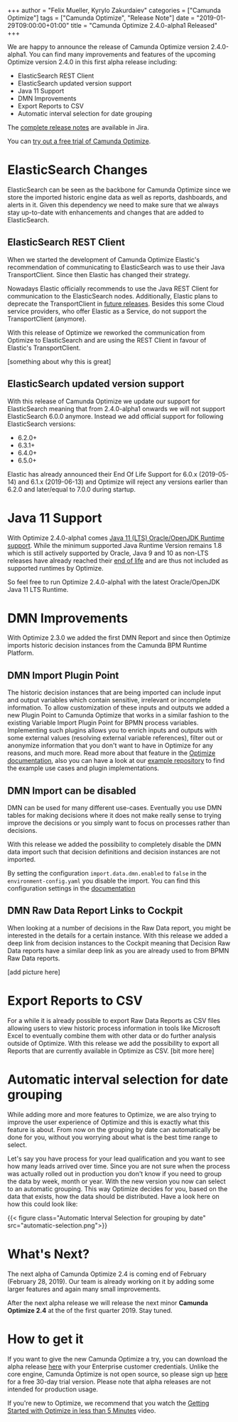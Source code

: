 +++
author = "Felix Mueller, Kyrylo Zakurdaiev"
categories = ["Camunda Optimize"]
tags = ["Camunda Optimize", "Release Note"]
date = "2019-01-29T09:00:00+01:00"
title = "Camunda Optimize 2.4.0-alpha1 Released"
+++

We are happy to announce the release of Camunda Optimize version 2.4.0-alpha1.
You can find many improvements and features of the upcoming Optimize version 2.4.0 in this first alpha release including:

* ElasticSearch REST Client
* ElasticSearch updated version support
* Java 11 Support
* DMN Improvements
* Export Reports to CSV
* Automatic interval selection for date grouping

The [complete release notes](https://app.camunda.com/jira/secure/ReleaseNote.jspa?projectId=10730&version=15369) are available in Jira.

You can [try out a free trial of Camunda Optimize](#how-to-get-it).
<!--more-->
# ElasticSearch Changes

ElasticSearch can be seen as the backbone for Camunda Optimize since we store the imported historic engine data as well as reports, dashboards, and alerts in it. Given this dependency we need to make sure that we always stay up-to-date with enhancements and changes that are added to ElasticSearch.

## ElasticSearch REST Client

When we started the development of Camunda Optimize Elastic's recommendation of communicating to ElasticSearch was to use their Java TransportClient. Since then Elastic has changed their strategy.

Nowadays Elastic officially recommends to use the Java REST Client for communication to the ElasticSearch nodes. Additionally, Elastic plans to deprecate the TransportClient in [future releases](https://www.elastic.co/guide/en/elasticsearch/client/java-api/6.5/client.html).
Besides this some Cloud service providers, who offer Elastic as a Service, do not support the TransportClient (anymore).

With this release of Optimize we reworked the communication from Optimize to ElasticSearch and are using the REST Client in favour of Elastic's TransportClient.

[something about why this is great]

## ElasticSearch updated version support

With this release of Camunda Optimize we update our support for ElasticSearch meaning that from 2.4.0-alpha1 onwards we will not support ElasticSearch 6.0.0 anymore. Instead we add official support for following ElasticSearch versions:

  - 6.2.0+
  - 6.3.1+
  - 6.4.0+
  - 6.5.0+

Elastic has already announced their End Of Life Support for 6.0.x (2019-05-14) and 6.1.x (2019-06-13) and Optimize will reject any versions earlier than 6.2.0 and later/equal to 7.0.0 during startup.

# Java 11 Support

With Optimize 2.4.0-alpha1 comes [Java 11 (LTS) Oracle/OpenJDK Runtime support](https://docs.camunda.org/optimize/latest/technical-guide/supported-environments/#java-runtime). While the minimum supported Java Runtime Version remains 1.8 which is still actively supported by Oracle, Java 9 and 10 as non-LTS releases have already reached their [end of life](https://www.oracle.com/technetwork/java/java-se-support-roadmap.html) and are thus not included as supported runtimes by Optimize.

So feel free to run Optimize 2.4.0-alpha1 with the latest Oracle/OpenJDK Java 11 LTS Runtime.

# DMN Improvements

With Optimize 2.3.0 we added the first DMN Report and since then Optimize imports historic decision instances from the Camunda BPM Runtime Platform.

## DMN Import Plugin Point

The historic decision instances that are being imported can include input and output variables which contain sensitive, irrelevant or incomplete information.
To allow customization of these inputs and outputs we added a new Plugin Point to Camunda Optimize that works in a similar fashion to the existing Variable Import Plugin Point for BPMN process variables.
Implementing such plugins allows you to enrich inputs and outputs with some external values (resolving external variable references), filter out or anonymize information that you don't want to have in Optimize for any reasons, and much more.
Read more about that feature in the [Optimize documentation](https://docs.camunda.org/optimize/latest/technical-guide/plugins/decision-import/), also you can have a look at our [example repository](https://github.com/camunda/camunda-optimize-examples/tree/master/decision-import-plugin) to find the example use cases and plugin implementations.

## DMN Import can be disabled

DMN can be used for many different use-cases. Eventually you use DMN tables for making decisions where it does not make really sense to trying improve the decisions or you simply want to focus on processes rather than decisions.

With this release we added the possibility to completely disable the DMN data import such that decision definitions and decision instances are not imported.

By setting the configuration `import.data.dmn.enabled` to `false` in the `environment-config.yaml` you disable the import. You can find this configuration settings in the [documentation](https://docs.camunda.org/optimize/develop/technical-guide/setup/configuration/#engine-common-settings)

## DMN Raw Data Report Links to Cockpit

When looking at a number of decisions in the Raw Data report, you might be interested in the details for a certain instance. With this release we added a deep link from decision instances to the Cockpit meaning that Decision Raw Data reports have a similar deep link as you are already used to from BPMN Raw Data reports.

[add picture here]

# Export Reports to CSV

For a while it is already possible to export Raw Data Reports as CSV files allowing users to view historic process information in tools like Microsoft Excel to eventually combine them with other data or do further analysis outside of Optimize.
With this release we add the possibility to export all Reports that are currently available in Optimize as CSV.
[bit more here]

# Automatic interval selection for date grouping

While adding more and more features to Optimize, we are also trying to improve the user experience of Optimize and this is exactly what this feature is about. From now on the grouping by date can automatically be done for you, without you worrying about what is the best time range to select.

Let's say you have process for your lead qualification and you want to see how many leads arrived over time. Since you are not sure when the process was actually rolled out in production you don't know if you need to group the data by week, month or year. With the new version you now can select to an automatic grouping. This way Optimize decides for you, based on the data that exists, how the data should be distributed. Have a look here on how this could look like:

{{< figure class="Automatic Interval Selection for grouping by date" src="automatic-selection.png">}}

# What's Next?

The next alpha of Camunda Optimize 2.4 is coming end of February (February 28, 2019). Our team is already working on it by adding some larger features and again many small improvements.

After the next alpha release we will release the next minor **Camunda Optimize 2.4** at the of the first quarter 2019. Stay tuned.

# How to get it

If you want to give the new Camunda Optimize a try, you can download the alpha release [here](https://docs.camunda.org/enterprise/download/#camunda-optimize) with your Enterprise customer credentials. Unlike the core engine, Camunda Optimize is not open source, so please sign up [here](https://camunda.com/download/enterprise/) for a free 30-day trial version.
Please note that alpha releases are not intended for production usage.

If you're new to Optimize, we recommend that you watch the [Getting Started with Optimize in less than 5 Minutes](https://camunda.com/learn/videos/getting-started-optimize/) video.
